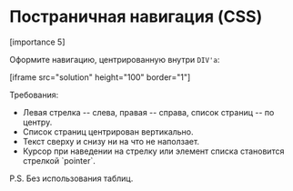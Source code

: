 # Постраничная навигация (CSS)

[importance 5]

Оформите навигацию, центрированную внутри `DIV'а`:

[iframe src="solution" height="100" border="1"]

Требования:
<ul>
<li>Левая стрелка -- слева, правая -- справа, список страниц -- по центру.</li>
<li>Список страниц центрирован вертикально.</li>
<li>Текст сверху и снизу ни на что не наползает.</li>
<li>Курсор при наведении на стрелку или элемент списка становится стрелкой `pointer`.</li>
</ul>

P.S. Без использования таблиц.